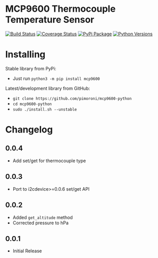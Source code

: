 # MCP9600 Thermocouple Temperature Sensor

[![Build Status](https://shields.io/github/workflow/status/pimoroni/mcp9600-python/Python%20Tests.svg)](https://github.com/pimoroni/mcp9600-python/actions/workflows/test.yml)
[![Coverage Status](https://coveralls.io/repos/github/pimoroni/mcp9600-python/badge.svg?branch=master)](https://coveralls.io/github/pimoroni/mcp9600-python?branch=master)
[![PyPi Package](https://img.shields.io/pypi/v/mcp9600.svg)](https://pypi.python.org/pypi/mcp9600)
[![Python Versions](https://img.shields.io/pypi/pyversions/mcp9600.svg)](https://pypi.python.org/pypi/mcp9600)


# Installing

Stable library from PyPi:

* Just run `python3 -m pip install mcp9600`

Latest/development library from GitHub:

* `git clone https://github.com/pimoroni/mcp9600-python`
* `cd mcp9600-python`
* `sudo ./install.sh --unstable`



# Changelog

0.0.4
-----

* Add set/get for thermocouple type

0.0.3
-----

* Port to i2cdevice>=0.0.6 set/get API

0.0.2
-----

* Added `get_altitude` method
* Corrected pressure to hPa

0.0.1
-----

* Initial Release

